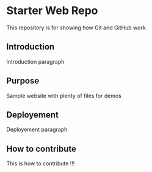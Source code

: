 # Starter Web Repo

This repository is for showing how Git and GitHub work

## Introduction

Introduction paragraph

## Purpose

Sample website with plenty of files for demos

## Deployement

Deployement paragraph

## How to contribute

This is how to contribute !!!